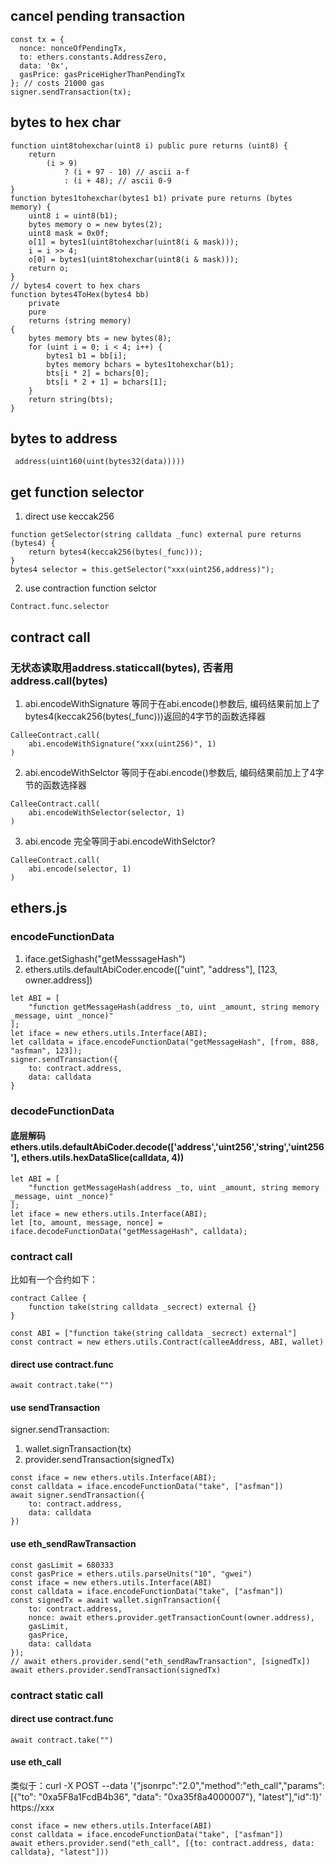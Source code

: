 ## cancel pending transaction

```shell
const tx = {
  nonce: nonceOfPendingTx,
  to: ethers.constants.AddressZero,
  data: '0x',
  gasPrice: gasPriceHigherThanPendingTx
}; // costs 21000 gas
signer.sendTransaction(tx);
```
## bytes to hex char

```shell
function uint8tohexchar(uint8 i) public pure returns (uint8) {
    return
        (i > 9)
            ? (i + 97 - 10) // ascii a-f
            : (i + 48); // ascii 0-9
}
function bytes1tohexchar(bytes1 b1) private pure returns (bytes memory) {
    uint8 i = uint8(b1);
    bytes memory o = new bytes(2);
    uint8 mask = 0x0f;
    o[1] = bytes1(uint8tohexchar(uint8(i & mask)));
    i = i >> 4;
    o[0] = bytes1(uint8tohexchar(uint8(i & mask)));
    return o;
}
// bytes4 covert to hex chars
function bytes4ToHex(bytes4 bb)
    private
    pure
    returns (string memory)
{
    bytes memory bts = new bytes(8);
    for (uint i = 0; i < 4; i++) {
        bytes1 b1 = bb[i];
        bytes memory bchars = bytes1tohexchar(b1);
        bts[i * 2] = bchars[0];
        bts[i * 2 + 1] = bchars[1];
    }
    return string(bts);
}
```

## bytes to address

```shell
 address(uint160(uint(bytes32(data)))))
```

## get function selector

1. direct use keccak256
```shell
function getSelector(string calldata _func) external pure returns (bytes4) {
    return bytes4(keccak256(bytes(_func)));
}
bytes4 selector = this.getSelector("xxx(uint256,address)");
```
2. use contraction function selctor
```shell
Contract.func.selector
```

## contract call

### 无状态读取用address.staticcall(bytes), 否者用address.call(bytes)
1. abi.encodeWithSignature
等同于在abi.encode()参数后, 编码结果前加上了bytes4(keccak256(bytes(_func)))返回的4字节的函数选择器
```shell
CalleeContract.call(
    abi.encodeWithSignature("xxx(uint256)", 1) 
)
```
2. abi.encodeWithSelctor
等同于在abi.encode()参数后, 编码结果前加上了4字节的函数选择器
```shell
CalleeContract.call(
    abi.encodeWithSelector(selector, 1)
)
```
3. abi.encode
完全等同于abi.encodeWithSelctor?
```shell
CalleeContract.call(
    abi.encode(selector, 1)
)
```

## ethers.js

### encodeFunctionData 
1. iface.getSighash("getMesssageHash") 
2. ethers.utils.defaultAbiCoder.encode(["uint", "address"], [123, owner.address])
```shell
let ABI = [
    "function getMessageHash(address _to, uint _amount, string memory _message, uint _nonce)"
];
let iface = new ethers.utils.Interface(ABI);
let calldata = iface.encodeFunctionData("getMessageHash", [from, 888, "asfman", 123]);
signer.sendTransaction({
    to: contract.address,
    data: calldata
}
```
### decodeFunctionData 

#### 底层解码 ethers.utils.defaultAbiCoder.decode(['address','uint256','string','uint256'], ethers.utils.hexDataSlice(calldata, 4))

```shell
let ABI = [
    "function getMessageHash(address _to, uint _amount, string memory _message, uint _nonce)"
];
let iface = new ethers.utils.Interface(ABI);
let [to, amount, message, nonce] = iface.decodeFunctionData("getMessageHash", calldata);
```

### contract call
比如有一个合约如下：
```shell
contract Callee {
    function take(string calldata _secrect) external {}
}
```
```shell
const ABI = ["function take(string calldata _secrect) external"]
const contract = new ethers.utils.Contract(calleeAddress, ABI, wallet)
```
#### direct use contract.func
```shell
await contract.take("")
```

#### use sendTransaction
signer.sendTransaction:
1. wallet.signTransaction(tx)
2. provider.sendTransaction(signedTx)

```shell
const iface = new ethers.utils.Interface(ABI);
const calldata = iface.encodeFunctionData("take", ["asfman"])
await signer.sendTransaction({
    to: contract.address,
    data: calldata
})
```
#### use eth_sendRawTransaction
```shell
const gasLimit = 680333
const gasPrice = ethers.utils.parseUnits("10", "gwei")
const iface = new ethers.utils.Interface(ABI)
const calldata = iface.encodeFunctionData("take", ["asfman"])
const signedTx = await wallet.signTransaction({
    to: contract.address,
    nonce: await ethers.provider.getTransactionCount(owner.address),
    gasLimit,
    gasPrice,
    data: calldata
});
// await ethers.provider.send("eth_sendRawTransaction", [signedTx])
await ethers.provider.sendTransaction(signedTx)
```

### contract static call

#### direct use contract.func
```shell
await contract.take("")
```

#### use eth_call
类似于：curl -X POST --data '{"jsonrpc":"2.0","method":"eth_call","params":[{"to": "0xa5F8a1FcdB4b36", "data": "0xa35f8a4000007"}, "latest"],"id":1}' https://xxx
```shell
const iface = new ethers.utils.Interface(ABI)
const calldata = iface.encodeFunctionData("take", ["asfman"])
await ethers.provider.send("eth_call", [{to: contract.address, data: calldata}, "latest"]))
```